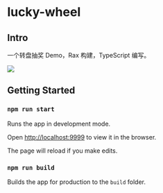 # lucky-wheel

## Intro

一个转盘抽奖 Demo，Rax 构建，TypeScript 编写。

![](https://mayandev.oss-cn-hangzhou.aliyuncs.com/other/20200820125201.jpg)

## Getting Started

### `npm run start`

Runs the app in development mode.

Open [http://localhost:9999](http://localhost:9999) to view it in the browser.

The page will reload if you make edits.

### `npm run build`

Builds the app for production to the `build` folder.
